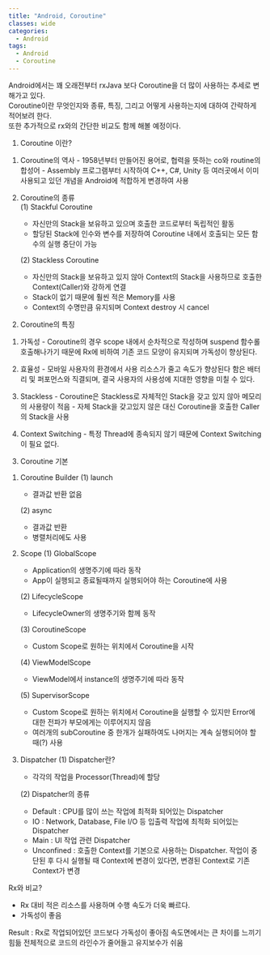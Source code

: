 ```yaml
---
title: "Android, Coroutine"
classes: wide
categories:
  - Android
tags:
  - Android
  - Coroutine
---
```


Android에서는 꽤 오래전부터 rxJava 보다 Coroutine을 더 많이 사용하는 추세로 변해가고 있다.  
Coroutine이란 무엇인지와 종류, 특징, 그리고 어떻게 사용하는지에 대하여 간략하게 적어보려 한다.  
또한 추가적으로 rx와의 간단한 비교도 함께 해볼 예정이다.  

1. Coroutine 이란?  
  1) Coroutine의 역사
    - 1958년부터 만들어진 용어로, 협력을 뜻하는 co와 routine의 합성어
    - Assembly 프로그램부터 시작하여 C++, C#, Unity 등 여러곳에서 이미 사용되고 있던 개념을 Android에 적합하게 변경하여 사용

  2) Coroutine의 종류  
     (1) Stackful Coroutine  
        - 자신만의 Stack을 보유하고 있으며 호출한 코드로부터 독립적인 활동  
        - 할당된 Stack에 인수와 변수를 저장하여 Coroutine 내에서 호출되는 모든 함수의 실행 중단이 가능  

     (2) Stackless Coroutine
        - 자신만의 Stack을 보유하고 있지 않아 Context의 Stack을 사용하므로 호출한 Context(Caller)와 강하게 연결
        - Stack이 없기 때문에 훨씬 적은 Memory를 사용
        - Context의 수명만큼 유지되며 Context destroy 시 cancel

2. Coroutine의 특징
  1) 가독성
    - Coroutine의 경우 scope 내에서 순차적으로 작성하며 suspend 함수롤 호출해나가기 때문에 Rx에 비하여 기존 코드 모양이 유지되며 가독성이 향상된다.

  2) 효율성
    - 모바일 사용자의 환경에서 사용 리소스가 줄고 속도가 향상된다 함은 배터리 및 퍼포먼스와 직결되며, 결국 사용자의 사용성에 지대한 영향을 미칠 수 있다.

  3) Stackless
    - Coroutine은 Stackless로 자체적인 Stack을 갖고 있지 않아 메모리의 사용량이 적음
    - 자체 Stack을 갖고있지 않은 대신 Coroutine을 호출한 Caller의 Stack을 사용

  4) Context Switching
    - 특정 Thread에 종속되지 않기 때문에 Context Switching이 필요 없다.

3. Coroutine 기본
  1) Coroutine Builder
     (1) launch
     - 결과값 반환 없음

     (2) async
     - 결과값 반환
     - 병렬처리에도 사용

  2) Scope
     (1) GlobalScope
     - Application의 생명주기에 따라 동작
     - App이 실행되고 종료될때까지 실행되어야 하는 Coroutine에 사용

     (2) LifecycleScope
     - LifecycleOwner의 생명주기와 함께 동작

     (3) CoroutineScope
     - Custom Scope로 원하는 위치에서 Coroutine을 시작

     (4) ViewModelScope
     - ViewModel에서 instance의 생명주기에 따라 동작

     (5) SupervisorScope
     - Custom Scope로 원하는 위치에서 Coroutine을 실행할 수 있지만 Error에 대한 전파가 부모에게는 이루어지지 않음
     - 여러개의 subCoroutine 중 한개가 실패하여도 나머지는 계속 실행되어야 할 때(?) 사용

  3) Dispatcher
     (1) Dispatcher란?
        - 각각의 작업을 Processor(Thread)에 할당

     (2) Dispatcher의 종류
        - Default
          : CPU를 많이 쓰는 작업에 최적화 되어있는 Dispatcher
        -  IO
          : Network, Database, File I/O 등 입출력 작업에 최적화 되어있는 Dispatcher
        - Main
          : UI 작업 관련 Dispatcher
        - Unconfined
          : 호출한 Context를 기본으로 사용하는 Dispatcher.
            작업이 중단된 후 다시 실행될 때 Context에 변경이 있다면, 변경된 Context로 기존 Context가 변경



Rx와 비교?
- Rx 대비 적은 리소스를 사용하며 수행 속도가 더욱 빠르다.
- 가독성이 좋음

Result
: Rx로 작업되어있던 코드보다 가독성이 좋아짐
속도면에서는 큰 차이를 느끼기 힘듦
전체적으로 코드의 라인수가 줄어들고 유지보수가 쉬움